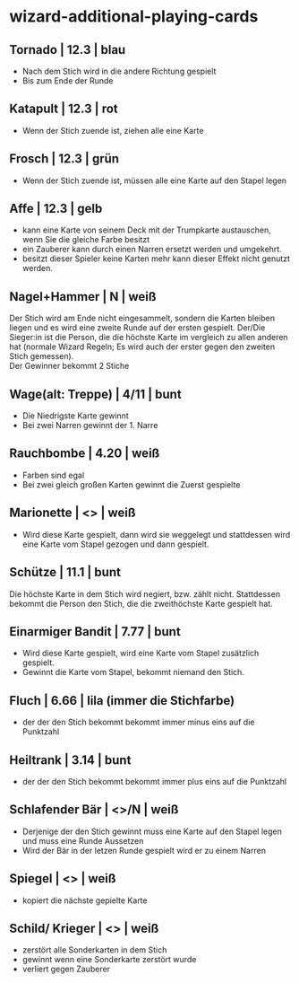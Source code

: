 # wizard-additional-playing-cards

## Tornado | 12.3 | blau

- Nach dem Stich wird in die andere Richtung gespielt
- Bis zum Ende der Runde

## Katapult | 12.3 | rot

- Wenn der Stich zuende ist, ziehen alle eine Karte

## Frosch | 12.3 | grün

- Wenn der Stich zuende ist, müssen alle eine Karte auf den Stapel legen

## Affe | 12.3 | gelb

- kann eine Karte von seinem Deck mit der Trumpkarte austauschen, wenn Sie die gleiche Farbe besitzt
- ein Zauberer kann durch einen Narren ersetzt werden und umgekehrt.
- besitzt dieser Spieler keine Karten mehr kann dieser Effekt nicht genutzt werden.

## Nagel+Hammer | N | weiß

Der Stich wird am Ende nicht eingesammelt, sondern die Karten bleiben liegen und es wird eine zweite Runde auf der ersten gespielt. Der/Die Sieger:in ist die Person, die die höchste Karte im vergleich zu allen anderen hat (normale Wizard Regeln; Es wird auch der erster gegen den zweiten Stich gemessen).  
Der Gewinner bekommt 2 Stiche

## Wage(alt: Treppe) | 4/11 | bunt

- Die Niedrigste Karte gewinnt
- Bei zwei Narren gewinnt der 1. Narre

## Rauchbombe | 4.20 | weiß

- Farben sind egal
- Bei zwei gleich großen Karten gewinnt die Zuerst gespielte

## Marionette | <> | weiß

- Wird diese Karte gespielt, dann wird sie weggelegt und stattdessen wird eine Karte vom Stapel gezogen und dann gespielt.

## Schütze | 11.1 | bunt

Die höchste Karte in dem Stich wird negiert, bzw. zählt nicht. Stattdessen bekommt die Person den Stich, die die zweithöchste Karte gespielt hat.

## Einarmiger Bandit | 7.77 | bunt

- Wird diese Karte gespielt, wird eine Karte vom Stapel zusätzlich gespielt.
- Gewinnt die Karte vom Stapel, bekommt niemand den Stich.

## Fluch | 6.66 | lila (immer die Stichfarbe)

- der der den Stich bekommt bekommt immer minus eins auf die Punktzahl

## Heiltrank | 3.14 | bunt

- der der den Stich bekommt bekommt immer plus eins auf die Punktzahl

## Schlafender Bär | <>/N | weiß

- Derjenige der den Stich gewinnt muss eine Karte auf den Stapel legen und muss eine Runde Aussetzen
- Wird der Bär in der letzen Runde gespielt wird er zu einem Narren

## Spiegel | <> | weiß

- kopiert die nächste gepielte Karte

## Schild/ Krieger | <> | weiß

- zerstört alle Sonderkarten in dem Stich
- gewinnt wenn eine Sonderkarte zerstört wurde 
- verliert gegen Zauberer
